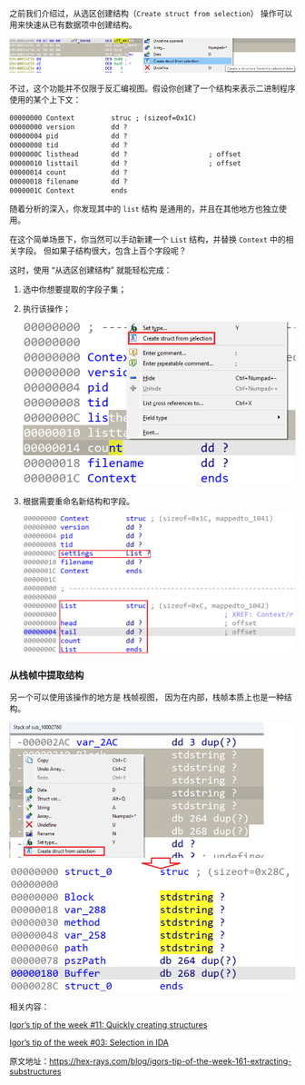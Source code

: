 之前我们介绍过，从选区创建结构（`Create struct from selection`） 操作可以用来快速从已有数据项中创建结构。

![](assets/2020/08/sel_struct1.png)

不过，这个功能并不仅限于反汇编视图。假设你创建了一个结构来表示二进制程序使用的某个上下文：

```
00000000 Context         struc ; (sizeof=0x1C)
00000000 version         dd ?
00000004 pid             dd ?
00000008 tid             dd ?
0000000C listhead        dd ?                    ; offset
00000010 listtail        dd ?                    ; offset
00000014 count           dd ?
00000018 filename        dd ?
0000001C Context         ends
```

随着分析的深入，你发现其中的 `list` 结构 是通用的，并且在其他地方也独立使用。

在这个简单场景下，你当然可以手动新建一个 `List` 结构，并替换 `Context` 中的相关字段。 但如果子结构很大，包含上百个字段呢？

这时，使用 “从选区创建结构” 就能轻松完成：

1. 选中你想要提取的字段子集；

2. 执行该操作；

   ![](assets/2023/10/substruct1.png)

3. 根据需要重命名新结构和字段。

   ![](assets/2023/10/substruct2.png)

### 从栈帧中提取结构

另一个可以使用该操作的地方是 栈帧视图， 因为在内部，栈帧本质上也是一种结构。

![](assets/2023/10/substruct3.png)

相关内容：

[Igor’s tip of the week #11: Quickly creating structures](https://hex-rays.com/blog/igor-tip-of-the-week-11-quickly-creating-structures/)

[Igor’s tip of the week #03: Selection in IDA](https://hex-rays.com/blog/igor-tip-of-the-week-03-selection-in-ida/)

原文地址：https://hex-rays.com/blog/igors-tip-of-the-week-161-extracting-substructures
